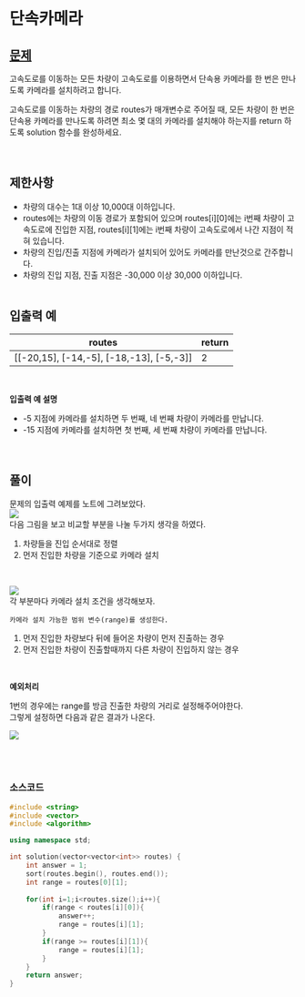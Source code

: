 # 단속카메라
## [문제](https://programmers.co.kr/learn/courses/30/lessons/42884) 
고속도로를 이동하는 모든 차량이 고속도로를 이용하면서 단속용 카메라를 한 번은 만나도록 카메라를 설치하려고 합니다. <br>

고속도로를 이동하는 차량의 경로 routes가 매개변수로 주어질 때, 모든 차량이 한 번은 단속용 카메라를 만나도록 하려면 최소 몇 대의 카메라를 설치해야 하는지를 return 하도록 solution 함수를 완성하세요.<br>
<br><br>

## 제한사항
* 차량의 대수는 1대 이상 10,000대 이하입니다.
* routes에는 차량의 이동 경로가 포함되어 있으며 routes[i][0]에는 i번째 차량이 고속도로에 진입한 지점, routes[i][1]에는 i번째 차량이 고속도로에서 나간 지점이 적혀 있습니다.
* 차량의 진입/진출 지점에 카메라가 설치되어 있어도 카메라를 만난것으로 간주합니다.
* 차량의 진입 지점, 진출 지점은 -30,000 이상 30,000 이하입니다.
<br><br>

## 입출력 예
| routes | return |
| ------------------------------------------ | -------- |
| [[-20,15], [-14,-5], [-18,-13], [-5,-3]] | 2 |

<br>

**입출력 예 설명** <br>

+ -5 지점에 카메라를 설치하면 두 번째, 네 번째 차량이 카메라를 만납니다.<br>
+ -15 지점에 카메라를 설치하면 첫 번째, 세 번째 차량이 카메라를 만납니다.
<br><br><br>
## 풀이
문제의 입출력 예제를 노트에 그려보았다. <br>
![](https://images.velog.io/images/hanturtle/post/aa97caf9-cffd-4142-8863-426a41fdb162/image.png)<br>
다음 그림을 보고 비교할 부분을 나눌 두가지 생각을 하였다.
1. 차량들을 진입 순서대로 정렬
2. 먼저 진입한 차량을 기준으로 카메라 설치
<br>

![](https://images.velog.io/images/hanturtle/post/c6866f7e-b744-4948-aa11-27a250156582/image.png)<br>
각 부분마다 카메라 설치 조건을 생각해보자.<br>

	카메라 설치 가능한 범위 변수(range)를 생성한다.
    
1. 먼저 진입한 차량보다 뒤에 들어온 차량이 먼저 진출하는 경우<br>
2. 먼저 진입한 차량이 진출할때까지 다른 차량이 진입하지 않는 경우<br>
<br>

**예외처리** <br>

1번의 경우에는 range를 방금 진출한 차량의 거리로 설정해주어야한다.<br>그렇게 설정하면 다음과 같은 결과가 나온다.<br>

![](https://images.velog.io/images/hanturtle/post/937510f6-1730-4e00-9fed-31d076a0fbf2/image.png)<br>


<br><br>

### 소스코드
```cpp
#include <string>
#include <vector>
#include <algorithm>

using namespace std;

int solution(vector<vector<int>> routes) {
    int answer = 1;
    sort(routes.begin(), routes.end());
    int range = routes[0][1];
    
    for(int i=1;i<routes.size();i++){
        if(range < routes[i][0]){
            answer++;
            range = routes[i][1];
        }
        if(range >= routes[i][1]){
            range = routes[i][1];
        }
    }
    return answer;
}
```

<br><br><br>
